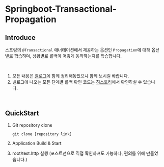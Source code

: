 # Springboot-Transactional-Propagation



## Introduce
스프링의 `@Transactional` 애너테이션에서 제공하는 옵션인 `Propagation`에 대해 옵션별로 학습하며, 상황별로 롤백이 어떻게 동작하는지를 학습합니다.

<br/>

1. 모든 내용은 [벨로그](https://velog.io/@dongvelop/Springboot-%ED%8A%B8%EB%9E%9C%EC%9E%AD%EC%85%98-%EB%A1%A4%EB%B0%B1-%EA%B3%A0%EB%A0%A4%EB%8A%94-%ED%95%98%EA%B3%A0-%EC%9E%88%EB%82%98)에 함께 정리해놓았으니 함께 보시길 바랍니다.
2. 벨로그에 나오는 모든 단계별 롤백 확인 코드는 [히스토리](https://github.com/2dongyeop/Springboot-Transactional-Propagation/commits/main)에서 확인하실 수 있습니다.

<br/>

## QuickStart
1. Git repository clone
    ```shell
    git clone [repository link]
    ```

2. Application Build & Start

3. root/test.http 실행
    (포스트맨으로 직접 확인하셔도 가능하나, 편의를 위해 만들었습니다.)
